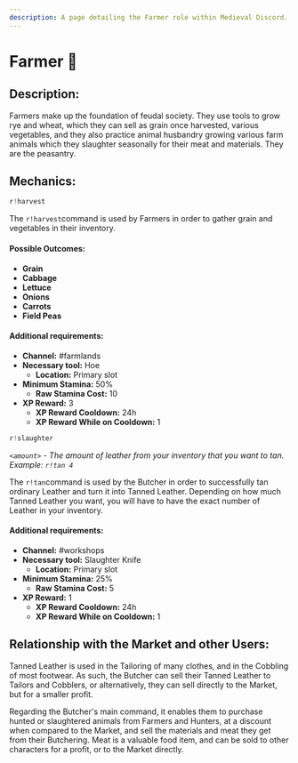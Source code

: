 ```yaml
---
description: A page detailing the Farmer role within Medieval Discord.
---
```


# Farmer 🐖

## Description:

Farmers make up the foundation of feudal society. They use tools to grow rye and wheat, which they can sell as grain once harvested, various vegetables, and they also practice animal husbandry growing various farm animals which they slaughter seasonally for their meat and materials. They are the peasantry.

## Mechanics:

```javascript
r!harvest
```

The `r!harvest`command is used by Farmers in order to gather grain and vegetables in their inventory.

#### Possible Outcomes:

* **Grain**
* **Cabbage**
* **Lettuce**
* **Onions**
* **Carrots**
* **Field Peas**

#### Additional requirements:

* **Channel:** \#farmlands
* **Necessary tool:** Hoe
  * **Location:** Primary slot
* **Minimum Stamina:** 50%
  * **Raw Stamina Cost:** 10
* **XP Reward:** 3
  * **XP Reward Cooldown:** 24h
  * **XP Reward While on Cooldown:** 1

```javascript
r!slaughter
```

_`<amount>`_ _- The amount of leather from your inventory that you want to tan. Example:_ _`r!tan 4`_

The `r!tan`command is used by the Butcher in order to successfully tan ordinary Leather and turn it into Tanned Leather. Depending on how much Tanned Leather you want, you will have to have the exact number of Leather in your inventory.

#### Additional requirements:

* **Channel:** \#workshops
* **Necessary tool:** Slaughter Knife
  * **Location:** Primary slot
* **Minimum Stamina:** 25%
  * **Raw Stamina Cost:** 5
* **XP Reward:** 1
  * **XP Reward Cooldown:** 24h
  * **XP Reward While on Cooldown:** 1

## Relationship with the Market and other Users:

Tanned Leather is used in the Tailoring of many clothes, and in the Cobbling of most footwear. As such, the Butcher can sell their Tanned Leather to Tailors and Cobblers, or alternatively, they can sell directly to the Market, but for a smaller profit.

Regarding the Butcher's main command, it enables them to purchase hunted or slaughtered animals from Farmers and Hunters, at a discount when compared to the Market, and sell the materials and meat they get from their Butchering. Meat is a valuable food item, and can be sold to other characters for a profit, or to the Market directly.

